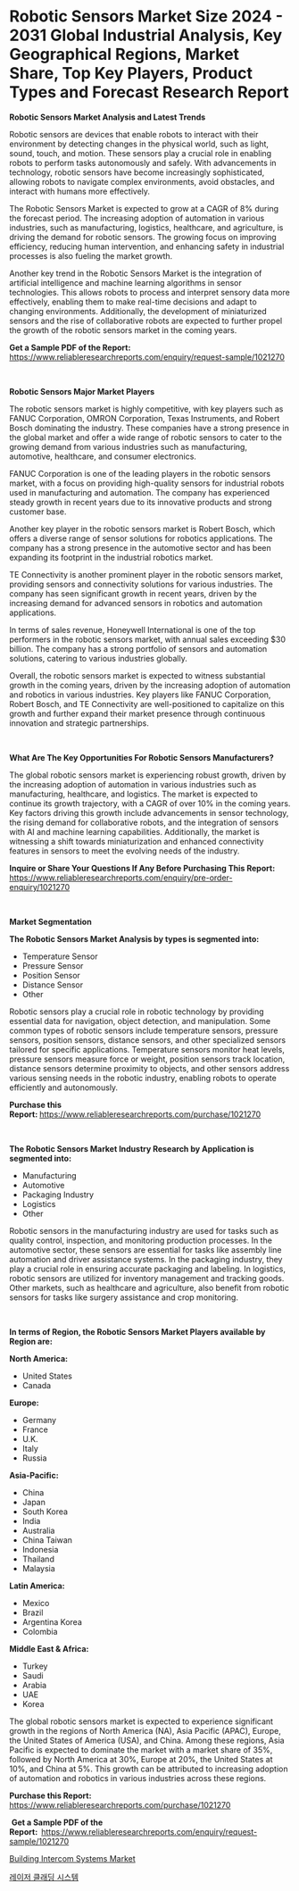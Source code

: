 <p><h1>Robotic Sensors Market Size 2024 - 2031 Global Industrial Analysis, Key Geographical Regions, Market Share, Top Key Players, Product Types and Forecast Research Report</h1></p><p><strong>Robotic Sensors Market Analysis and Latest Trends</strong></p>
<p><p>Robotic sensors are devices that enable robots to interact with their environment by detecting changes in the physical world, such as light, sound, touch, and motion. These sensors play a crucial role in enabling robots to perform tasks autonomously and safely. With advancements in technology, robotic sensors have become increasingly sophisticated, allowing robots to navigate complex environments, avoid obstacles, and interact with humans more effectively.</p><p>The Robotic Sensors Market is expected to grow at a CAGR of 8% during the forecast period. The increasing adoption of automation in various industries, such as manufacturing, logistics, healthcare, and agriculture, is driving the demand for robotic sensors. The growing focus on improving efficiency, reducing human intervention, and enhancing safety in industrial processes is also fueling the market growth.</p><p>Another key trend in the Robotic Sensors Market is the integration of artificial intelligence and machine learning algorithms in sensor technologies. This allows robots to process and interpret sensory data more effectively, enabling them to make real-time decisions and adapt to changing environments. Additionally, the development of miniaturized sensors and the rise of collaborative robots are expected to further propel the growth of the robotic sensors market in the coming years.</p></p>
<p><strong>Get a Sample PDF of the Report:&nbsp;</strong> <a href="https://www.reliableresearchreports.com/enquiry/request-sample/1021270">https://www.reliableresearchreports.com/enquiry/request-sample/1021270</a></p>
<p>&nbsp;</p>
<p><strong>Robotic Sensors Major Market Players</strong></p>
<p><p>The robotic sensors market is highly competitive, with key players such as FANUC Corporation, OMRON Corporation, Texas Instruments, and Robert Bosch dominating the industry. These companies have a strong presence in the global market and offer a wide range of robotic sensors to cater to the growing demand from various industries such as manufacturing, automotive, healthcare, and consumer electronics.</p><p>FANUC Corporation is one of the leading players in the robotic sensors market, with a focus on providing high-quality sensors for industrial robots used in manufacturing and automation. The company has experienced steady growth in recent years due to its innovative products and strong customer base.</p><p>Another key player in the robotic sensors market is Robert Bosch, which offers a diverse range of sensor solutions for robotics applications. The company has a strong presence in the automotive sector and has been expanding its footprint in the industrial robotics market.</p><p>TE Connectivity is another prominent player in the robotic sensors market, providing sensors and connectivity solutions for various industries. The company has seen significant growth in recent years, driven by the increasing demand for advanced sensors in robotics and automation applications.</p><p>In terms of sales revenue, Honeywell International is one of the top performers in the robotic sensors market, with annual sales exceeding $30 billion. The company has a strong portfolio of sensors and automation solutions, catering to various industries globally.</p><p>Overall, the robotic sensors market is expected to witness substantial growth in the coming years, driven by the increasing adoption of automation and robotics in various industries. Key players like FANUC Corporation, Robert Bosch, and TE Connectivity are well-positioned to capitalize on this growth and further expand their market presence through continuous innovation and strategic partnerships.</p></p>
<p>&nbsp;</p>
<p><strong>What Are The Key Opportunities For Robotic Sensors Manufacturers?</strong></p>
<p><p>The global robotic sensors market is experiencing robust growth, driven by the increasing adoption of automation in various industries such as manufacturing, healthcare, and logistics. The market is expected to continue its growth trajectory, with a CAGR of over 10% in the coming years. Key factors driving this growth include advancements in sensor technology, the rising demand for collaborative robots, and the integration of sensors with AI and machine learning capabilities. Additionally, the market is witnessing a shift towards miniaturization and enhanced connectivity features in sensors to meet the evolving needs of the industry.</p></p>
<p><strong>Inquire or Share Your Questions If Any Before Purchasing This Report:</strong> <a href="https://www.reliableresearchreports.com/enquiry/pre-order-enquiry/1021270">https://www.reliableresearchreports.com/enquiry/pre-order-enquiry/1021270</a></p>
<p>&nbsp;</p>
<p><strong>Market Segmentation</strong></p>
<p><strong>The Robotic Sensors Market Analysis by types is segmented into:</strong></p>
<p><ul><li>Temperature Sensor</li><li>Pressure Sensor</li><li>Position Sensor</li><li>Distance Sensor</li><li>Other</li></ul></p>
<p><p>Robotic sensors play a crucial role in robotic technology by providing essential data for navigation, object detection, and manipulation. Some common types of robotic sensors include temperature sensors, pressure sensors, position sensors, distance sensors, and other specialized sensors tailored for specific applications. Temperature sensors monitor heat levels, pressure sensors measure force or weight, position sensors track location, distance sensors determine proximity to objects, and other sensors address various sensing needs in the robotic industry, enabling robots to operate efficiently and autonomously.</p></p>
<p><strong>Purchase this Report:&nbsp;</strong><a href="https://www.reliableresearchreports.com/purchase/1021270">https://www.reliableresearchreports.com/purchase/1021270</a></p>
<p>&nbsp;</p>
<p><strong>The Robotic Sensors Market Industry Research by Application is segmented into:</strong></p>
<p><ul><li>Manufacturing</li><li>Automotive</li><li>Packaging Industry</li><li>Logistics</li><li>Other</li></ul></p>
<p><p>Robotic sensors in the manufacturing industry are used for tasks such as quality control, inspection, and monitoring production processes. In the automotive sector, these sensors are essential for tasks like assembly line automation and driver assistance systems. In the packaging industry, they play a crucial role in ensuring accurate packaging and labeling. In logistics, robotic sensors are utilized for inventory management and tracking goods. Other markets, such as healthcare and agriculture, also benefit from robotic sensors for tasks like surgery assistance and crop monitoring.</p></p>
<p>&nbsp;</p>
<p><strong>In terms of Region, the Robotic Sensors Market Players available by Region are:</strong></p>
<p>
    <p> <strong> North America: </strong>
        <ul>
            <li>United States</li>
            <li>Canada</li>
        </ul>
        </p> 
    <p> <strong> Europe: </strong>
        <ul>
            <li>Germany</li>
            <li>France</li>
            <li>U.K.</li>
            <li>Italy</li>
            <li>Russia</li>
        </ul>
        </p> 
    <p> <strong> Asia-Pacific: </strong>
        <ul>
            <li>China</li>
            <li>Japan</li>
            <li>South Korea</li>
            <li>India</li>
            <li>Australia</li>
            <li>China Taiwan</li>
            <li>Indonesia</li>
            <li>Thailand</li>
            <li>Malaysia</li>
        </ul>
        </p> 
    <p> <strong> Latin America: </strong>
        <ul>
            <li>Mexico</li>
            <li>Brazil</li>
            <li>Argentina Korea</li>
            <li>Colombia</li>
        </ul>
        </p> 
    <p> <strong> Middle East & Africa: </strong>
        <ul>
            <li>Turkey</li>
            <li>Saudi</li>
            <li>Arabia</li>
            <li>UAE</li>
            <li>Korea</li>
        </ul>
    </p>
    </p>
<p><p>The global robotic sensors market is expected to experience significant growth in the regions of North America (NA), Asia Pacific (APAC), Europe, the United States of America (USA), and China. Among these regions, Asia Pacific is expected to dominate the market with a market share of 35%, followed by North America at 30%, Europe at 20%, the United States at 10%, and China at 5%. This growth can be attributed to increasing adoption of automation and robotics in various industries across these regions.</p></p>
<p><strong>Purchase this Report: </strong><a href="https://www.reliableresearchreports.com/purchase/1021270">https://www.reliableresearchreports.com/purchase/1021270</a></p>
<p>&nbsp;<strong>Get a Sample PDF of the Report:&nbsp;&nbsp;</strong><a href="https://www.reliableresearchreports.com/enquiry/request-sample/1021270">https://www.reliableresearchreports.com/enquiry/request-sample/1021270</a></p>
<p><strong></strong></p>
<p><p><a href="https://github.com/JameTravis/Market-Research-Report-List-4/blob/main/building-intercom-systems-market.md">Building Intercom Systems Market</a></p><p><a href="https://github.com/laholand/Market-Research-Report-List-3/blob/main/517808210162.md">레이저 클래딩 시스템</a></p></p>